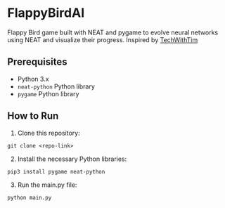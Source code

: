 # FlappyBirdAI
Flappy Bird game built with NEAT and pygame to evolve neural networks using NEAT and visualize their progress. Inspired by [TechWithTim](https://www.youtube.com/watch?v=MMxFDaIOHsE&list=PLzMcBGfZo4-lwGZWXz5Qgta_YNX3_vLS2&index=1) 

## Prerequisites
- Python 3.x
- `neat-python` Python library
- `pygame` Python library
## How to Run

1. Clone this repository:
```
git clone <repo-link>
```
2. Install the necessary Python libraries:
```
pip3 install pygame neat-python
```
3. Run the main.py file:
```
python main.py
```

